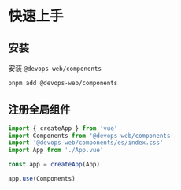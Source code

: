 # 快速上手

## 安装

安装 `@devops-web/components`

```sh
pnpm add @devops-web/components
```

## 注册全局组件

```ts
import { createApp } from 'vue'
import Components from '@devops-web/components'
import '@devops-web/components/es/index.css'
import App from './App.vue'

const app = createApp(App)

app.use(Components)
```
